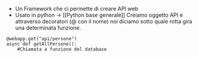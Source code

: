 - Un Framework che ci permette di creare API web
- Usato in python -> [[Python base generale]]
Creiamo oggetto API e attraverso decoratori (@ con il nome) noi diciamo sotto quale rotta gira una determinata funzione. 

```python:
@webapp.get("api/persone")
async def getAllPersone():
	#Chiamata a funzione del database
```